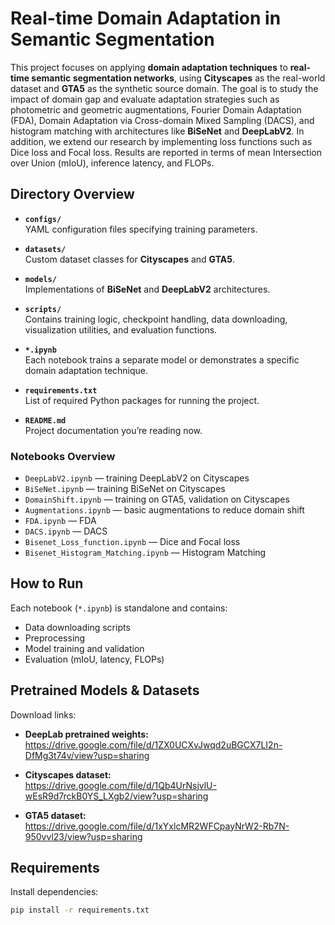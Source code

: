 # Real-time Domain Adaptation in Semantic Segmentation

This project focuses on applying **domain adaptation techniques** to **real-time semantic segmentation networks**, using **Cityscapes** as the real-world dataset and **GTA5** as the synthetic source domain. The goal is to study the impact of domain gap and evaluate adaptation strategies such as photometric and geometric augmentations, Fourier Domain Adaptation (FDA), Domain Adaptation via Cross-domain Mixed Sampling (DACS), and histogram matching with architectures like **BiSeNet** and **DeepLabV2**. In addition, we extend our research by implementing loss functions such as Dice loss and Focal loss. Results are reported in terms of mean Intersection over Union (mIoU), inference latency, and FLOPs.


## Directory Overview

- **`configs/`**  
  YAML configuration files specifying training parameters.

- **`datasets/`**  
  Custom dataset classes for **Cityscapes** and **GTA5**.

- **`models/`**  
  Implementations of **BiSeNet** and **DeepLabV2** architectures.

- **`scripts/`**  
  Contains training logic, checkpoint handling, data downloading, visualization utilities, and evaluation functions.

- **`*.ipynb`**  
  Each notebook trains a separate model or demonstrates a specific domain adaptation technique.

- **`requirements.txt`**  
  List of required Python packages for running the project.

- **`README.md`**  
  Project documentation you’re reading now.

### Notebooks Overview

- `DeepLabV2.ipynb` — training DeepLabV2 on Cityscapes
- `BiSeNet.ipynb` — training BiSeNet on Cityscapes
- `DomainShift.ipynb` — training on GTA5, validation on Cityscapes
- `Augmentations.ipynb` — basic augmentations to reduce domain shift
- `FDA.ipynb` — FDA
- `DACS.ipynb` — DACS
- `Bisenet_Loss_function.ipynb` — Dice and Focal loss
- `Bisenet_Histogram_Matching.ipynb` — Histogram Matching

## How to Run

Each notebook (`*.ipynb`) is standalone and contains:
- Data downloading scripts
- Preprocessing
- Model training and validation
- Evaluation (mIoU, latency, FLOPs)


## Pretrained Models & Datasets

Download links:

- **DeepLab pretrained weights:**  
  https://drive.google.com/file/d/1ZX0UCXvJwqd2uBGCX7LI2n-DfMg3t74v/view?usp=sharing
  
- **Cityscapes dataset:**  
  https://drive.google.com/file/d/1Qb4UrNsjvlU-wEsR9d7rckB0YS_LXgb2/view?usp=sharing
  
- **GTA5 dataset:**  
  https://drive.google.com/file/d/1xYxlcMR2WFCpayNrW2-Rb7N-950vvl23/view?usp=sharing


## Requirements

Install dependencies:

```bash
pip install -r requirements.txt

